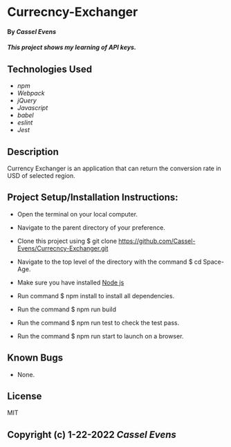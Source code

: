 # Currecncy-Exchanger

#### By _**Cassel Evens**_

#### _This project shows my learning of API keys._

## Technologies Used

* _npm_
* _Webpack_
* _jQuery_
* _Javascript_
* _babel_
* _eslint_
* _Jest_

## Description
Currency Exchanger is an application that can return the conversion rate in USD of selected region.

## Project Setup/Installation Instructions:

- Open the terminal on your local computer.

- Navigate to the parent directory of your preference.

- Clone this project using  $ git clone https://github.com/Cassel-Evens/Currecncy-Exchanger.git

- Navigate to the top level of the directory with the command  $ cd Space-Age.

- Make sure you have installed [Node js](https://nodejs.org/en/)

- Run command  $ npm install to install all dependencies.

- Run the command  $ npm run build

- Run the command  $ npm run test to check the test pass.

- Run the command  $ npm run start to launch on a browser.

## Known Bugs
* None.


## License
MIT


Copyright (c) 1-22-2022 _Cassel Evens_
----------------------------------------

